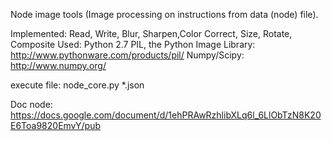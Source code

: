 Node image tools (Image processing on instructions from data (node) file).

Implemented: Read, Write, Blur, Sharpen,Color Correct, Size, Rotate, Composite
Used: Python 2.7
PIL, the Python Image Library: http://www.pythonware.com/products/pil/
Numpy/Scipy: http://www.numpy.org/

execute file: node_core.py *.json

Doc node:
https://docs.google.com/document/d/1ehPRAwRzhlibXLq6l_6LlObTzN8K20E6Toa9820EmvY/pub

